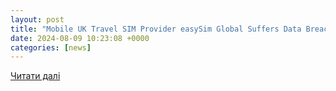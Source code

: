 ```yaml
---
layout: post
title: "Mobile UK Travel SIM Provider easySim Global Suffers Data Breach UPDATE - ISPreview UK"
date: 2024-08-09 10:23:08 +0000
categories: [news]
---
```


[Читати далі](https://www.ispreview.co.uk/index.php/2024/08/mobile-uk-travel-sim-provider-easysim-global-suffers-data-breach.html)

